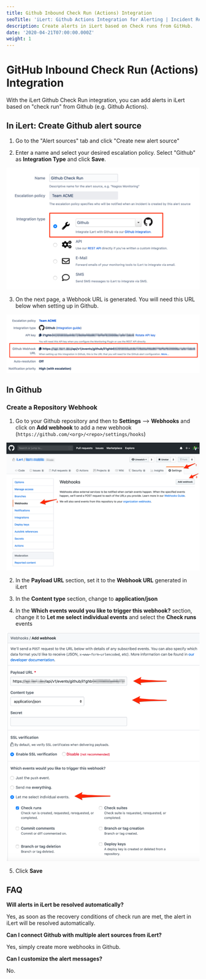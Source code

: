 ```yaml
---
title: Github Inbound Check Run (Actions) Integration
seoTitle: 'iLert: Github Actions Integration for Alerting | Incident Response | Uptime'
description: Create alerts in iLert based on Check runs from GitHub.
date: '2020-04-21T07:00:00.000Z'
weight: 1
---
```


# GitHub Inbound Check Run \(Actions\) Integration

With the iLert Github Check Run integration, you can add alerts in iLert based on "check run" from Github \(e.g. Github Actions\).

## In iLert: Create Github alert source <a id="create-alert-source"></a>

1. Go to the "Alert sources" tab and click "Create new alert source"

2. Enter a name and select your desired escalation policy. Select "Github" as **Integration Type** and click **Save**.

![](../../.gitbook/assets/ghch1.png)

3. On the next page, a Webhook URL is generated. You will need this URL below when setting up in Github.

![](../../.gitbook/assets/ghch2.png)

## In Github <a id="in-github"></a>

### Create a Repository Webhook

1. Go to your Github repository and then to **Settings** --&gt; **Webhooks** and click on **Add webhook** to add a new webhook \(`https://github.com/<org>/<repo>/settings/hooks`\)

![](../../.gitbook/assets/ghch3.png)

2. In the **Payload URL** section, set it to the **Webhook URL** generated in iLert

3. In the **Content type** section, change to **application/json**

4. In the **Which events would you like to trigger this webhook?** section, change it to **Let me select individual events** and select the **Check runs** events

![](../../.gitbook/assets/ghch4.png)

5. Click **Save**

## FAQ <a id="faq"></a>

**Will alerts in iLert be resolved automatically?**

Yes, as soon as the recovery conditions of check run are met, the alert in iLert will be resolved automatically.

**Can I connect Github with multiple alert sources from iLert?**

Yes, simply create more webhooks in Github.

**Can I customize the alert messages?**

No.

